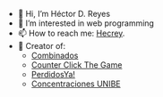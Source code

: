 - 👋 Hi, I’m Héctor D. Reyes  
- 👀 I’m interested in web programming  
- 📫 How to reach me: [Hecrey](https://www.instagram.com/_hecrey/).  
- 🚀 Creator of:  
  - [Combinados](https://velvety-pasca-9a2e5c.netlify.app/)  
  - [Counter Click The Game](https://counterclick-thegame.web.app)  
  - [PerdidosYa!](http://perdidosya.web.app)  
  - [Concentraciones UNIBE](https://concentration-pathways.netlify.app)  

<!---
Hector-hub/Hector-hub is a ✨ special ✨ repository because its `README.md` (this file) appears on your GitHub profile.
You can click the Preview link to take a look at your changes.
--->
